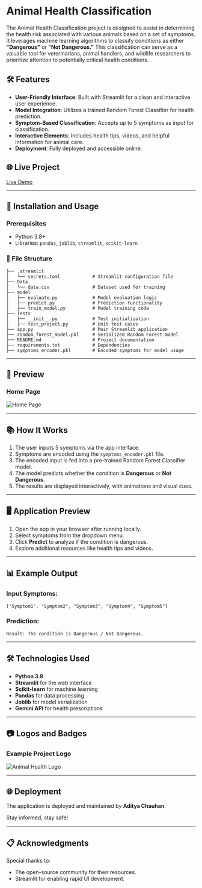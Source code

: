 # Animal Health Classification

The Animal Health Classification project is designed to assist in determining the health risk associated with various animals based on a set of symptoms. It leverages machine learning algorithms to classify conditions as either **"Dangerous"** or **"Not Dangerous."** This classification can serve as a valuable tool for veterinarians, animal handlers, and wildlife researchers to prioritize attention to potentially critical health conditions.

## 🛠️ Features

- **User-Friendly Interface**: Built with Streamlit for a clean and interactive user experience.
- **Model Integration**: Utilizes a trained Random Forest Classifier for health prediction.
- **Symptom-Based Classification**: Accepts up to 5 symptoms as input for classification.
- **Interactive Elements**: Includes health tips, videos, and helpful information for animal care.
- **Deployment**: Fully deployed and accessible online.

## 🌐 Live Project

[Live Demo](https://animal-health-classification-preciptions-a-07.streamlit.app)

---

## 🚀 Installation and Usage

### Prerequisites

- Python 3.8+
- Libraries: `pandas`, `joblib`, `streamlit`, `scikit-learn`

### 📁 File Structure

```
├── .streamlit
│   └── secrets.toml            # Streamlit configuration file
├── Data
│   └── data.csv                # Dataset used for training
├── model
│   ├── evaluate.py             # Model evaluation logic
│   ├── predict.py              # Prediction functionality
│   ├── train_model.py          # Model training code
├── Tests
│   ├── __init__.py             # Test initialization
│   ├── test_project.py         # Unit test cases
├── app.py                      # Main Streamlit application
├── random_forest_model.pkl     # Serialized Random Forest model
├── README.md                   # Project documentation
├── requirements.txt            # Dependencies
├── symptoms_encoder.pkl        # Encoded symptoms for model usage
```

---

## 🎨 Preview

### Home Page
![Home Page](https://via.placeholder.com/1000x600?text=Add+your+homepage+screenshot+here)

---

## 📚 How It Works

1. The user inputs 5 symptoms via the app interface.
2. Symptoms are encoded using the `symptoms_encoder.pkl` file.
3. The encoded input is fed into a pre-trained Random Forest Classifier model.
4. The model predicts whether the condition is **Dangerous** or **Not Dangerous**.
5. The results are displayed interactively, with animations and visual cues.

---

## 🖥️ Application Preview

1. Open the app in your browser after running locally.
2. Select symptoms from the dropdown menu.
3. Click **Predict** to analyze if the condition is dangerous.
4. Explore additional resources like health tips and videos.

---

## 📊 Example Output

### Input Symptoms:
```
["Symptom1", "Symptom2", "Symptom3", "Symptom4", "Symptom5"]
```

### Prediction:
```
Result: The condition is Dangerous / Not Dangerous.
```

---

## 🛠️ Technologies Used

- **Python 3.8**
- **Streamlit** for the web interface
- **Scikit-learn** for machine learning
- **Pandas** for data processing
- **Joblib** for model serialization
- **Gemini API** for health prescriptions

---

## 📷 Logos and Badges

### Example Project Logo

![Animal Health Logo](https://s.tmimgcdn.com/scr/1204x1146/157100/animal-health-logo-template_157138-original.png)

---

## 🌐 Deployment

The application is deployed and maintained by **Aditya Chauhan**.

Stay informed, stay safe!

---

## 📋 Acknowledgments

Special thanks to:

- The open-source community for their resources.
- Streamlit for enabling rapid UI development.
